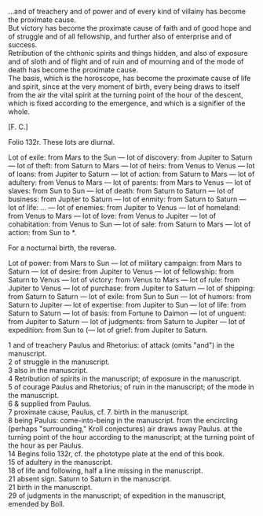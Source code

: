 ...and of treachery and of power and of every kind of villainy has become the proximate cause.  
But victory has become the proximate cause of faith and of good hope and of struggle and of all fellowship, and further also of enterprise and of success.  
Retribution of the chthonic spirits and things hidden, and also of exposure and of sloth and of flight and of ruin and of mourning and of the mode of death has become the proximate cause.  
The basis, which is the horoscope, has become the proximate cause of life and spirit, since at the very moment of birth, every being draws to itself from the air the vital spirit at the turning point of the hour of the descent, which is fixed according to the emergence, and which is a signifier of the whole.

[F. C.]

Folio 132r. These lots are diurnal.

Lot of exile: from Mars to the Sun — lot of discovery: from Jupiter to Saturn — lot of theft: from Saturn to Mars — lot of heirs: from Venus to Venus — lot of loans: from Jupiter to Saturn — lot of action: from Saturn to Mars — lot of adultery: from Venus to Mars — lot of parents: from Mars to Venus — lot of slaves: from Sun to Sun — lot of death: from Saturn to Saturn — lot of business: from Jupiter to Saturn — lot of enmity: from Saturn to Saturn — lot of life: ... — lot of enemies: from Jupiter to Venus — lot of homeland: from Venus to Mars — lot of love: from Venus to Jupiter — lot of cohabitation: from Venus to Sun — lot of sale: from Saturn to Mars — lot of action: from Sun to *.

For a nocturnal birth, the reverse.

Lot of power: from Mars to Sun — lot of military campaign: from Mars to Saturn — lot of desire: from Jupiter to Venus — lot of fellowship: from Saturn to Venus — lot of victory: from Venus to Mars — lot of rule: from Jupiter to Venus — lot of purchase: from Jupiter to Saturn — lot of shipping: from Saturn to Saturn — lot of exile: from Sun to Sun — lot of humors: from Saturn to Jupiter — lot of expertise: from Jupiter to Sun — lot of life: from Saturn to Saturn — lot of basis: from Fortune to Daimon — lot of unguent: from Jupiter to Saturn — lot of judgments: from Saturn to Jupiter — lot of expedition: from Sun to (— lot of grief: from Jupiter to Saturn.

1  and of treachery  Paulus and Rhetorius: of attack (omits "and") in the manuscript.  
2  of struggle in the manuscript.  
3  also in the manuscript.  
4  Retribution of spirits in the manuscript; of exposure in the manuscript.  
5  of courage Paulus and Rhetorius; of ruin in the manuscript; of the mode in the manuscript.  
6 & supplied from Paulus.  
7  proximate cause, Paulus, cf. 7. birth in the manuscript.  
8  being Paulus: come-into-being in the manuscript. from the encircling (perhaps "surrounding," Kroll conjectures) air draws away Paulus. at the turning point of the hour according to the manuscript; at the turning point of the hour as per Paulus.  
14  Begins folio 132r, cf. the phototype plate at the end of this book.  
15  of adultery in the manuscript.  
18  of life and following, half a line missing in the manuscript.  
21  absent sign. Saturn to Saturn in the manuscript.  
21  birth in the manuscript.  
29  of judgments in the manuscript; of expedition in the manuscript, emended by Boll.